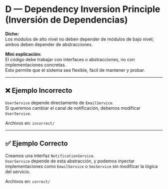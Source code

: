 # D — Dependency Inversion Principle (Inversión de Dependencias)

**Dicho:**  
Los módulos de alto nivel no deben depender de módulos de bajo nivel; ambos deben depender de abstracciones.

**Mini explicación:**  
El código debe trabajar con interfaces o abstracciones, no con implementaciones concretas.  
Esto permite que el sistema sea flexible, fácil de mantener y probar.

---

## ❌ Ejemplo Incorrecto
`UserService` depende directamente de `EmailService`.  
Si queremos cambiar el canal de notificación, debemos modificar `UserService`.

Archivos en: `incorrect/`

---

## ✅ Ejemplo Correcto
Creamos una interfaz `NotificationService`.  
`UserService` depende de esta abstracción, y podemos inyectar implementaciones como `EmailService` o `SmsService` sin modificar la lógica del servicio.

Archivos en: `correct/`
